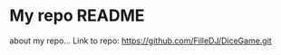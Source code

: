My repo README
===================

about my repo...
Link to repo: https://github.com/FilleDJ/DiceGame.git
